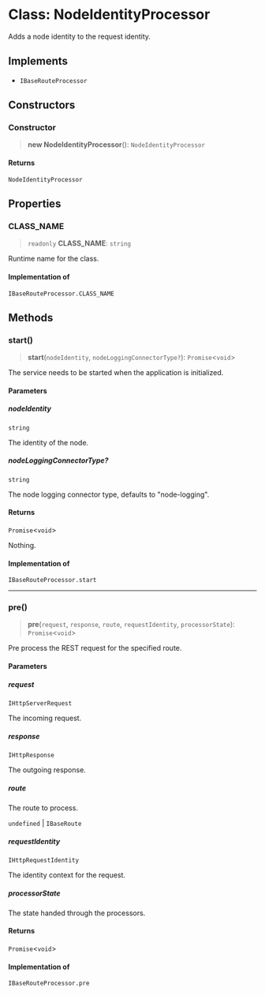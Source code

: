 # Class: NodeIdentityProcessor

Adds a node identity to the request identity.

## Implements

- `IBaseRouteProcessor`

## Constructors

### Constructor

> **new NodeIdentityProcessor**(): `NodeIdentityProcessor`

#### Returns

`NodeIdentityProcessor`

## Properties

### CLASS\_NAME

> `readonly` **CLASS\_NAME**: `string`

Runtime name for the class.

#### Implementation of

`IBaseRouteProcessor.CLASS_NAME`

## Methods

### start()

> **start**(`nodeIdentity`, `nodeLoggingConnectorType?`): `Promise`\<`void`\>

The service needs to be started when the application is initialized.

#### Parameters

##### nodeIdentity

`string`

The identity of the node.

##### nodeLoggingConnectorType?

`string`

The node logging connector type, defaults to "node-logging".

#### Returns

`Promise`\<`void`\>

Nothing.

#### Implementation of

`IBaseRouteProcessor.start`

***

### pre()

> **pre**(`request`, `response`, `route`, `requestIdentity`, `processorState`): `Promise`\<`void`\>

Pre process the REST request for the specified route.

#### Parameters

##### request

`IHttpServerRequest`

The incoming request.

##### response

`IHttpResponse`

The outgoing response.

##### route

The route to process.

`undefined` | `IBaseRoute`

##### requestIdentity

`IHttpRequestIdentity`

The identity context for the request.

##### processorState

The state handed through the processors.

#### Returns

`Promise`\<`void`\>

#### Implementation of

`IBaseRouteProcessor.pre`
